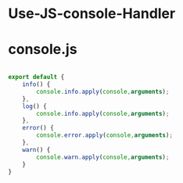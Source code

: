 # Use-JS-console-Handler

# console.js

```javascript

export default {
    info() {
        console.info.apply(console,arguments);
    },
    log() {
        console.info.apply(console,arguments);
    },
    error() {
        console.error.apply(console,arguments);
    },
    warn() {
        console.warn.apply(console,arguments);
    }
}

```

